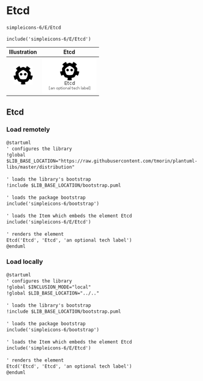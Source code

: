 # Etcd


```text
simpleicons-6/E/Etcd
```

```text
include('simpleicons-6/E/Etcd')
```



| Illustration | Etcd |
| :---: | :---: |
| ![illustration for Illustration](../../simpleicons-6/E/Etcd.png) | ![illustration for Etcd](../../simpleicons-6/E/Etcd.Local.png) |




## Etcd

### Load remotely
```plantuml
@startuml
' configures the library
!global $LIB_BASE_LOCATION="https://raw.githubusercontent.com/tmorin/plantuml-libs/master/distribution"

' loads the library's bootstrap
!include $LIB_BASE_LOCATION/bootstrap.puml

' loads the package bootstrap
include('simpleicons-6/bootstrap')

' loads the Item which embeds the element Etcd
include('simpleicons-6/E/Etcd')

' renders the element
Etcd('Etcd', 'Etcd', 'an optional tech label')
@enduml
```

### Load locally
```plantuml
@startuml
' configures the library
!global $INCLUSION_MODE="local"
!global $LIB_BASE_LOCATION="../.."

' loads the library's bootstrap
!include $LIB_BASE_LOCATION/bootstrap.puml

' loads the package bootstrap
include('simpleicons-6/bootstrap')

' loads the Item which embeds the element Etcd
include('simpleicons-6/E/Etcd')

' renders the element
Etcd('Etcd', 'Etcd', 'an optional tech label')
@enduml
```

